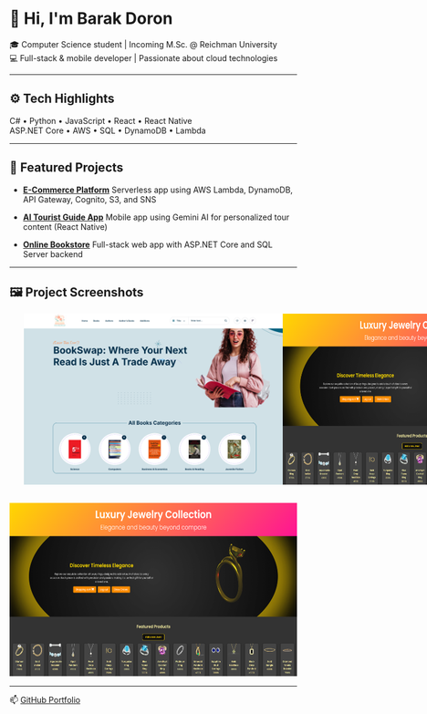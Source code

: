 # 👋 Hi, I'm Barak Doron

🎓 Computer Science student | Incoming M.Sc. @ Reichman University  
💻 Full-stack & mobile developer | Passionate about cloud technologies

---

## ⚙️ Tech Highlights

C# • Python • JavaScript • React • React Native  
ASP.NET Core • AWS • SQL • DynamoDB • Lambda

---

## 🚀 Featured Projects

- [**E-Commerce Platform**](https://github.com/barakdo/aws-serverless-ecommerce-platform)
  Serverless app using AWS Lambda, DynamoDB, API Gateway, Cognito, S3, and SNS

- [**AI Tourist Guide App**](https://github.com/barakdo/react-native-tour-planner)
  Mobile app using Gemini AI for personalized tour content (React Native)

- [**Online Bookstore**](https://github.com/barakdo/online-bookstore-web-app)
  Full-stack web app with ASP.NET Core and SQL Server backend

---

## 🖼️ Project Screenshots
<div style="display: flex; justify-content: space-between; align-items: flex-start; padding: 0 5%;">
  <img src="./screenshots/homepage3.png" style="height: 300px;" />
  <img src="./screenshots/homepage2.png" style="height: 300px;" />
</div>

<div style="text-align: center; margin-top: 32px;">
  <img src="./screenshots/homepage1.png" style="height: 304px;" />
</div>


---

📫 [GitHub Portfolio](https://github.com/barakdo)
